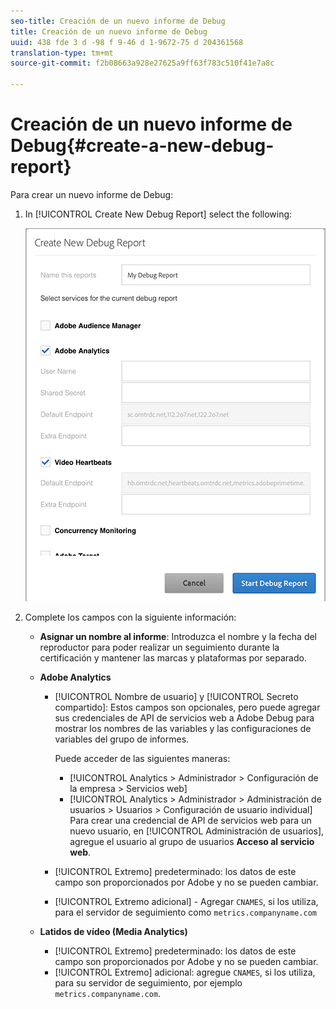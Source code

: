 ```yaml
---
seo-title: Creación de un nuevo informe de Debug
title: Creación de un nuevo informe de Debug
uuid: 438 fde 3 d -98 f 9-46 d 1-9672-75 d 204361568
translation-type: tm+mt
source-git-commit: f2b08663a928e27625a9ff63f783c510f41e7a8c

---
```



# Creación de un nuevo informe de Debug{#create-a-new-debug-report}

Para crear un nuevo informe de Debug:

1. In [!UICONTROL Create New Debug Report] select the following:

   ![](assets/create-new-debug-report.png)

1. Complete los campos con la siguiente información:

   * **Asignar un nombre al informe**: Introduzca el nombre y la fecha del reproductor para poder realizar un seguimiento durante la certificación y mantener las marcas y plataformas por separado.
   * **Adobe Analytics**

      * [!UICONTROL Nombre de usuario] y [!UICONTROL Secreto compartido]: Estos campos son opcionales, pero puede agregar sus credenciales de API de servicios web a Adobe Debug para mostrar los nombres de las variables y las configuraciones de variables del grupo de informes.

         Puede acceder de las siguientes maneras:

         * [!UICONTROL Analytics &gt; Administrador &gt; Configuración de la empresa &gt; Servicios web]
         * [!UICONTROL Analytics &gt; Administrador &gt; Administración de usuarios &gt; Usuarios &gt; Configuración de usuario individual] Para crear una credencial de API de servicios web para un nuevo usuario, en [!UICONTROL Administración de usuarios], agregue el usuario al grupo de usuarios **Acceso al servicio web**.
      * [!UICONTROL Extremo] predeterminado: los datos de este campo son proporcionados por Adobe y no se pueden cambiar.
      * [!UICONTROL Extremo adicional] - Agregar `CNAMES`, si los utiliza, para el servidor de seguimiento como `metrics.companyname.com`
   * **Latidos de vídeo (Media Analytics)**

      * [!UICONTROL Extremo] predeterminado: los datos de este campo son proporcionados por Adobe y no se pueden cambiar.
      * [!UICONTROL Extremo] adicional: agregue `CNAMES`, si los utiliza, para su servidor de seguimiento, por ejemplo `metrics.companyname.com`.




